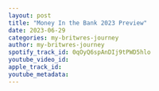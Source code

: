 ```yaml
---
layout: post
title: "Money In the Bank 2023 Preview"
date: 2023-06-29
categories: my-britwres-journey
author: my-britwres-journey
spotify_track_id: 0qOyQ6spAnDIj9tPWD5hlo
youtube_video_id: 
apple_track_id: 
youtube_metadata: 
---
```

